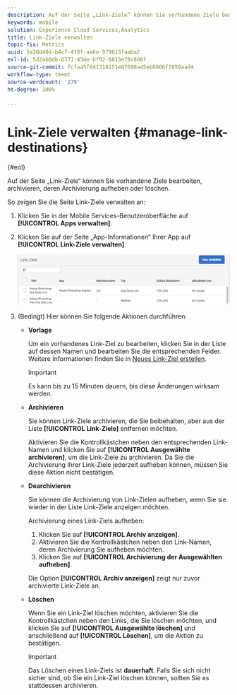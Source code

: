 ```yaml
---
description: Auf der Seite „Link-Ziele“ können Sie vorhandene Ziele bearbeiten, archivieren, dearchivieren oder löschen.
keywords: mobile
solution: Experience Cloud Services,Analytics
title: Link-Ziele verwalten
topic-fix: Metrics
uuid: 3a38d40d-b4c7-4f9f-aa6e-979613faaba2
exl-id: 5d2ab0db-6371-434e-bf92-6013e78c8d8f
source-git-commit: 7cfaa5f6d1318151e87698a45eb6006f7850aad4
workflow-type: tm+mt
source-wordcount: '279'
ht-degree: 100%

---
```


# Link-Ziele verwalten {#manage-link-destinations}

{#eol}

Auf der Seite „Link-Ziele“ können Sie vorhandene Ziele bearbeiten, archivieren, deren Archivierung aufheben oder löschen.

So zeigen Sie die Seite Link-Ziele verwalten an:

1. Klicken Sie in der Mobile Services-Benutzeroberfläche auf **[!UICONTROL Apps verwalten]**.
1. Klicken Sie auf der Seite „App-Informationen“ Ihrer App auf **[!UICONTROL Link-Ziele verwalten]**.

   ![Link-Ziele](assets/link_destinations_list.png)

1. (Bedingt) Hier können Sie folgende Aktionen durchführen:

   * **Vorlage**

      Um ein vorhandenes Link-Ziel zu bearbeiten, klicken Sie in der Liste auf dessen Namen und bearbeiten Sie die entsprechenden Felder. Weitere Informationen finden Sie in [Neues Link-Ziel erstellen](/help/using/acquisition-main/c-manage-link-destinations/t-create-new-app-deep-link-destination.md).

      >[!IMPORTANT]
      >
      >Es kann bis zu 15 Minuten dauern, bis diese Änderungen wirksam werden.

   * **Archivieren**

      Sie können Link-Ziele archivieren, die Sie beibehalten, aber aus der Liste **[!UICONTROL Link-Ziele]** entfernen möchten.

      Aktivieren Sie die Kontrollkästchen neben den entsprechenden Link-Namen und klicken Sie auf **[!UICONTROL Ausgewählte archivieren]**, um die Link-Ziele zu archivieren. Da Sie die Archivierung Ihrer Link-Ziele jederzeit aufheben können, müssen Sie diese Aktion nicht bestätigen.

   * **Dearchivieren**

      Sie können die Archivierung von Link-Zielen aufheben, wenn Sie sie wieder in der Liste Link-Ziele anzeigen möchten.

      Archivierung eines Link-Ziels aufheben:

      1. Klicken Sie auf **[!UICONTROL Archiv anzeigen]**.
      1. Aktivieren Sie die Kontrollkästchen neben den Link-Namen, deren Archivierung Sie aufheben möchten.
      1. Klicken Sie auf **[!UICONTROL Archivierung der Ausgewählten aufheben]**.

      Die Option **[!UICONTROL Archiv anzeigen]** zeigt nur zuvor archivierte Link-Ziele an.

   * **Löschen**

      Wenn Sie ein Link-Ziel löschen möchten, aktivieren Sie die Kontrollkästchen neben den Links, die Sie löschen möchten, und klicken Sie auf **[!UICONTROL Ausgewählte löschen]** und anschließend auf **[!UICONTROL Löschen]**, um die Aktion zu bestätigen.

      >[!IMPORTANT]
      >
      >Das Löschen eines Link-Ziels ist **dauerhaft**. Falls Sie sich nicht sicher sind, ob Sie ein Link-Ziel löschen können, sollten Sie es stattdessen archivieren.
